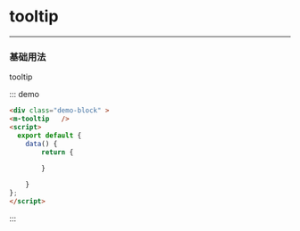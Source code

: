 # tooltip

---

### 基础用法

<div class="demo-block" >
<m-tooltip>
<m-button>tooltip</m-buttom>
</m-tooltip>

<script>
    export default {
  name: "App",
  data() {
    return {
      
    };
  }
};
</script>
</div>

::: demo

```html
<div class="demo-block" >
<m-tooltip   />
<script>
  export default {
    data() {
        return {
          
        }

    }
};
</script>
```

:::